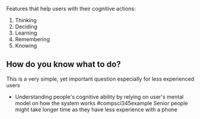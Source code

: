 Features that help users with their cognitive actions:
1. Thinking
2. Deciding
3. Learning
4. Remembering
5. Knowing
## How do you know what to do?
This is a very simple, yet important question especially for less experienced users
- Understanding people's cognitive ability by relying on user's mental model on how the system works
#compsci345example 
Senior people might take longer time as they have less experience with a phone